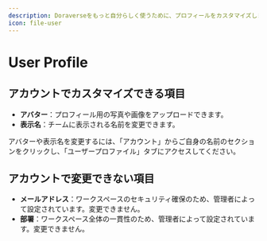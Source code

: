 ```yaml
---
description: Doraverseをもっと自分らしく使うために、プロフィールをカスタマイズしましょう。
icon: file-user
---
```


# User Profile

## アカウントでカスタマイズできる項目

* **アバター**：プロフィール用の写真や画像をアップロードできます。
* **表示名**：チームに表示される名前を変更できます。

アバターや表示名を変更するには、「アカウント」からご自身の名前のセクションをクリックし、「ユーザープロファイル」タブにアクセスしてください。

## アカウントで変更できない項目

* **メールアドレス**：ワークスペースのセキュリティ確保のため、管理者によって設定されています。変更できません。
* **部署**：ワークスペース全体の一貫性のため、管理者によって設定されています。変更できません。
